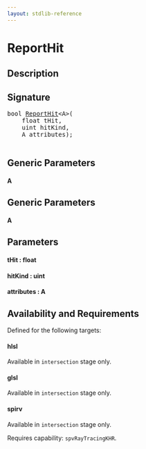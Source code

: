 ```yaml
---
layout: stdlib-reference
---
```


# ReportHit

## Description





## Signature 

<pre>
<span class="code_keyword">bool</span> <a href="/stdlib-reference/global-decls/ReportHit">ReportHit</a>&lt;A&gt;(
    <span class="code_keyword">float</span> <span class='code_param'>tHit</span>,
    <span class="code_keyword">uint</span> <span class='code_param'>hitKind</span>,
    A <span class='code_param'>attributes</span>);

</pre>

## Generic Parameters

#### A

## Generic Parameters

#### A

## Parameters

#### tHit  : float
#### hitKind  : uint
#### attributes  : A

## Availability and Requirements

Defined for the following targets:

#### hlsl
Available in `intersection` stage only.

#### glsl
Available in `intersection` stage only.

#### spirv
Available in `intersection` stage only.

Requires capability: `spvRayTracingKHR`.


